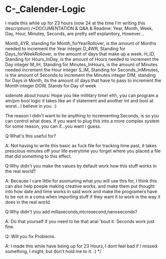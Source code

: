 # C-_Calender-Logic
I made this while up for 23 hours (now 24 at the time I'm writing this description)
/*DOCUMENTATION & Q&A & Readme:
Year, Month, Week, Day, Hour, Minutes, Seconds, are pretty self explanitory, However...

Month_4YR, standing for Month_forYearRollover, is the amount of Months needed to increment the Year integer
D_4WR, Standing for Days_forWeekRollover, is the amount of days that make up a week.
H_ID, Standing for Hours_InDay, is the amount of Hours needed to increment the Day integer
M_IH, Standing for Minutes_InHours, is the amount of Minutes needed increment the Hour integer
S_IM, Standing for Seconds_InMinutes, is the amount of Seconds to increment the Minutes integer
DIM, standing for Days in Month, its the amount of days that have to pass to increment the Month integer
DOW, Stands for Day of week

sidenote about hours: Hope you like millitary time! ehh, you can program a am/pm bool logic it takes like an 
if statement and another int and bool at worst...I believe in you. :)

The reason I didn't want to tie anything to incrementing Seconds, is so you can control what does. If you want to plug this into a more complex system
for some reason, you can if...you want i guess. 

Q:What's this useful for?

A: Not having to write this basic as fuck file for tracking time past, it takes prescious minutes off your life everytime you forget where
you placed a file that did something to this effect.

Q:Why didn't you make the values by default work how this stuff works in the real world?

A: Because I care little for assmuning what you will use this for, I think this can also help poeple making creative works, and make them put thought into
how date and time works in said work and make the programers have to be not in a coma when importing stuff if they want it to work
in the way it does in the real world. 

Q:Why didn't you add millaseconds,microsecond,nanoseconds?

A: Do that yourself if you need to be that anal 'bout it. Seconds work just fine.

Q: Will you fix Problems.

A: I made this while have being up for 23 Hours, I dont feel bad if I missed something, I might, but don't hold me to it. :)
*/
